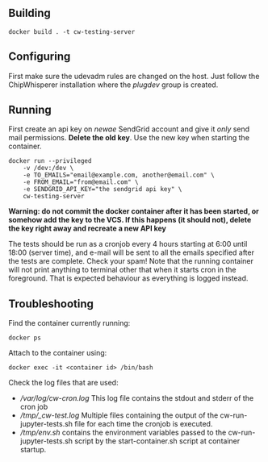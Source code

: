 ## Building

```docker build . -t cw-testing-server```

## Configuring

First make sure the udevadm rules are changed on the host. Just follow the ChipWhisperer installation where the *plugdev* group is created.

## Running
First create an api key on *newae* SendGrid account and give it *only* send mail permissions. **Delete the old key**. Use the new key when starting the container.

```
docker run --privileged 
    -v /dev:/dev \
    -e TO_EMAILS="email@example.com, another@email.com" \
    -e FROM_EMAIL="from@email.com" \
    -e SENDGRID_API_KEY="the sendgrid api key" \
    cw-testing-server
```

**Warning: do not commit the docker container after it has been started, or somehow add the key to the VCS. If this happens (it should not), delete the key right away and recreate a new API key**

The tests should be run as a cronjob every 4 hours starting at 6:00 until 18:00 (server time), and e-mail will be sent to all the emails specified after the tests are complete. Check your spam! 
Note that the running container will not print anything to terminal other that when it starts cron in the foreground. That is expected behaviour as everything is logged instead.

## Troubleshooting

Find the container currently running:

```docker ps```

Attach to the container using:

```docker exec -it <container id> /bin/bash```

Check the log files that are used:

  * */var/log/cw-cron.log* This log file contains the stdout and stderr of the cron job
  * */tmp/<date time>_cw-test.log* Multiple files containing the output of the cw-run-jupyter-tests.sh file for each time the cronjob is executed.
  * */tmp/env.sh* contains the environment variables passed to the cw-run-jupyter-tests.sh script by the start-container.sh script at container startup.
